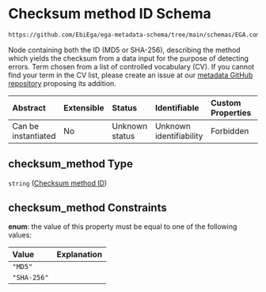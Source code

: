 # Checksum method ID Schema

```txt
https://github.com/EbiEga/ega-metadata-schema/tree/main/schemas/EGA.common-definitions.json#/definitions/file_object/properties/checksum_method
```

Node containing both the ID (MD5 or SHA-256), describing the method which yields the checksum from a data input for the purpose of detecting errors. Term chosen from a list of controlled vocabulary (CV). If you cannot find your term in the CV list, please create an issue at our [metadata GitHub repository](https://github.com/EbiEga/ega-metadata-schema) proposing its addition.

| Abstract            | Extensible | Status         | Identifiable            | Custom Properties | Additional Properties | Access Restrictions | Defined In                                                                                |
| :------------------ | :--------- | :------------- | :---------------------- | :---------------- | :-------------------- | :------------------ | :---------------------------------------------------------------------------------------- |
| Can be instantiated | No         | Unknown status | Unknown identifiability | Forbidden         | Forbidden             | none                | [EGA.common-definitions.json*](../out/EGA.common-definitions.json "open original schema") |

## checksum_method Type

`string` ([Checksum method ID](ega-12-definitions-ega-file-object-properties-checksum-method-id.md))

## checksum_method Constraints

**enum**: the value of this property must be equal to one of the following values:

| Value       | Explanation |
| :---------- | :---------- |
| `"MD5"`     |             |
| `"SHA-256"` |             |
